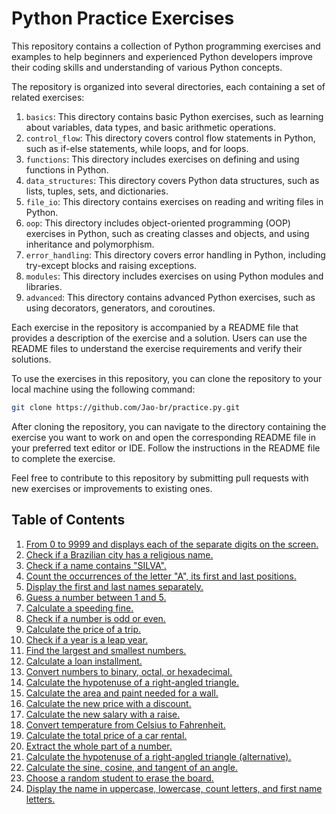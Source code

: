 # Python Practice Exercises

This repository contains a collection of Python programming exercises and examples to help beginners and experienced Python developers improve their coding skills and understanding of various Python concepts.

The repository is organized into several directories, each containing a set of related exercises:

1. `basics`: This directory contains basic Python exercises, such as learning about variables, data types, and basic arithmetic operations.
2. `control_flow`: This directory covers control flow statements in Python, such as if-else statements, while loops, and for loops.
3. `functions`: This directory includes exercises on defining and using functions in Python.
4. `data_structures`: This directory covers Python data structures, such as lists, tuples, sets, and dictionaries.
5. `file_io`: This directory contains exercises on reading and writing files in Python.
6. `oop`: This directory includes object-oriented programming (OOP) exercises in Python, such as creating classes and objects, and using inheritance and polymorphism.
7. `error_handling`: This directory covers error handling in Python, including try-except blocks and raising exceptions.
8. `modules`: This directory includes exercises on using Python modules and libraries.
9. `advanced`: This directory contains advanced Python exercises, such as using decorators, generators, and coroutines.

Each exercise in the repository is accompanied by a README file that provides a description of the exercise and a solution. Users can use the README files to understand the exercise requirements and verify their solutions.

To use the exercises in this repository, you can clone the repository to your local machine using the following command:

```bash
git clone https://github.com/Jao-br/practice.py.git
```

After cloning the repository, you can navigate to the directory containing the exercise you want to work on and open the corresponding README file in your preferred text editor or IDE. Follow the instructions in the README file to complete the exercise.

Feel free to contribute to this repository by submitting pull requests with new exercises or improvements to existing ones.



## Table of Contents

1. [From 0 to 9999 and displays each of the separate digits on the screen.](#from-0-to-9999)
2. [Check if a Brazilian city has a religious name.](#religious-name)
3. [Check if a name contains "SILVA".](#silva-name)
4. [Count the occurrences of the letter "A", its first and last positions.](#letter-a)
5. [Display the first and last names separately.](#first-last-names)
6. [Guess a number between 1 and 5.](#guess-number)
7. [Calculate a speeding fine.](#speeding-fine)
8. [Check if a number is odd or even.](#odd-even)
9. [Calculate the price of a trip.](#trip-price)
10. [Check if a year is a leap year.](#leap-year)
11. [Find the largest and smallest numbers.](#largest-smallest)
12. [Calculate a loan installment.](#loan-installment)
13. [Convert numbers to binary, octal, or hexadecimal.](#number-conversion)
14. [Calculate the hypotenuse of a right-angled triangle.](#hypotenuse)
15. [Calculate the area and paint needed for a wall.](#wall-paint)
16. [Calculate the new price with a discount.](#discount)
17. [Calculate the new salary with a raise.](#salary-raise)
18. [Convert temperature from Celsius to Fahrenheit.](#temp-converter)
19. [Calculate the total price of a car rental.](#car-rental)
20. [Extract the whole part of a number.](#whole-part)
21. [Calculate the hypotenuse of a right-angled triangle (alternative).](#hypotenuse-alt)
22. [Calculate the sine, cosine, and tangent of an angle.](#trigonometry)
23. [Choose a random student to erase the board.](#random-student)
24. [Display the name in uppercase, lowercase, count letters, and first name letters.](#name-info)
